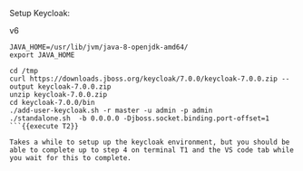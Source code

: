 Setup Keycloak:

v6
```
JAVA_HOME=/usr/lib/jvm/java-8-openjdk-amd64/ 
export JAVA_HOME 

cd /tmp
curl https://downloads.jboss.org/keycloak/7.0.0/keycloak-7.0.0.zip --output keycloak-7.0.0.zip
unzip keycloak-7.0.0.zip
cd keycloak-7.0.0/bin
./add-user-keycloak.sh -r master -u admin -p admin
./standalone.sh  -b 0.0.0.0 -Djboss.socket.binding.port-offset=1
```{{execute T2}}

Takes a while to setup up the keycloak environment, but you should be able to complete up to step 4 on terminal T1 and the VS code tab while you wait for this to complete.
